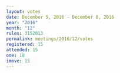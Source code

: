 ```yaml
---
layout: votes
date: December 5, 2016 - December 8, 2016
year: "2016"
month: "12"
rules: 3152013
permalink: meetings/2016/12/votes
registered: 15
attended: 15
ooe: 18
imove: 15
---
```

